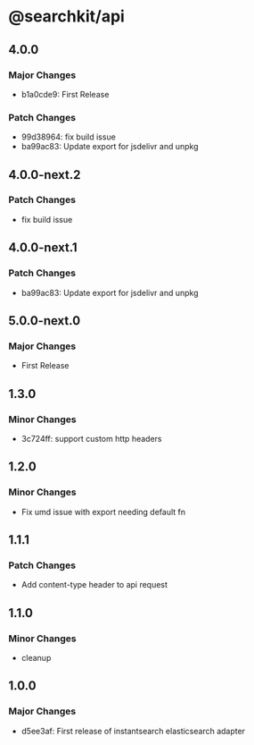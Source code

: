 # @searchkit/api

## 4.0.0

### Major Changes

- b1a0cde9: First Release

### Patch Changes

- 99d38964: fix build issue
- ba99ac83: Update export for jsdelivr and unpkg

## 4.0.0-next.2

### Patch Changes

- fix build issue

## 4.0.0-next.1

### Patch Changes

- ba99ac83: Update export for jsdelivr and unpkg

## 5.0.0-next.0

### Major Changes

- First Release

## 1.3.0

### Minor Changes

- 3c724ff: support custom http headers

## 1.2.0

### Minor Changes

- Fix umd issue with export needing default fn

## 1.1.1

### Patch Changes

- Add content-type header to api request

## 1.1.0

### Minor Changes

- cleanup

## 1.0.0

### Major Changes

- d5ee3af: First release of instantsearch elasticsearch adapter
